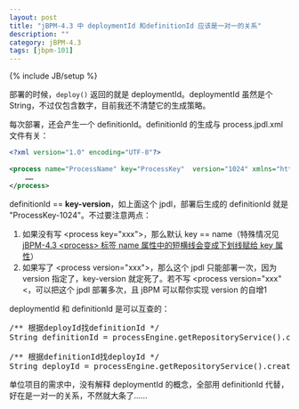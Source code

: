 ```yaml
---
layout: post
title: "jBPM-4.3 中 deploymentId 和definitionId 应该是一对一的关系"
description: ""
category: jBPM-4.3
tags: [jbpm-101]
---
```

{% include JB/setup %}

部署的时候，`deploy()` 返回的就是 deploymentId。deploymentId 虽然是个 String，不过仅包含数字，目前我还不清楚它的生成策略。  

每次部署，还会产生一个 definitionId。definitionId 的生成与 process.jpdl.xml 文件有关：

```xml
<?xml version="1.0" encoding="UTF-8"?>  
  
<process name="ProcessName" key="ProcessKey"  version="1024" xmlns="http://jbpm.org/4.3/jpdl">  
	……  
</process>  
```

definitionId == **key-version**，如上面这个 jpdl，部署后生成的 definitionId 就是 "ProcessKey-1024"。不过要注意两点：

1. 如果没有写 &lt;process key="xxx"&gt;，那么默认 key == name（特殊情况见 [jBPM-4.3 &lt;process&gt; 标签 name 属性中的短横线会变成下划线赋给 key 属性](/jbpm-4.3/2010/07/29/jbpm-4-3-process-hyphen-in-process-name-weirdly)）
2. 如果写了 &lt;process version="xxx"&gt;，那么这个 jpdl 只能部署一次，因为 version 指定了，key-version 就定死了。若不写 &lt;process version="xxx"&lt;，可以把这个 jpdl 部署多次，且 jBPM 可以帮你实现 version 的自增1

deploymentId 和 definitionId 是可以互查的：

<pre class="prettyprint linenums">
/** 根据deployId找definitionId */  
String definitionId = processEngine.getRepositoryService().createProcessDefinitionQuery().deploymentId(deployId).uniqueResult().getId(); 

/** 根据definitionId找deployId */  
String deployId = processEngine.getRepositoryService().createProcessDefinitionQuery().processDefinitionId(definitionId).uniqueResult().getDeploymentId();   
</pre>

单位项目的需求中，没有解释 deploymentId 的概念，全部用 definitionId 代替，好在是一对一的关系，不然就大条了……